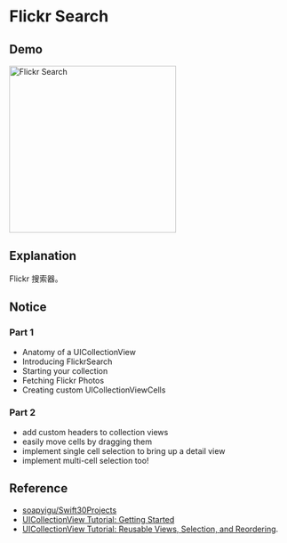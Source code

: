 # Flickr Search

## Demo

<img src="http://7xs09x.com1.z0.glb.clouddn.com/018-demo.gif" alt="Flickr Search" width="300" />

## Explanation
Flickr 搜索器。

## Notice
### Part 1
- Anatomy of a UICollectionView
- Introducing FlickrSearch
- Starting your collection
- Fetching Flickr Photos
- Creating custom UICollectionViewCells

### Part 2
- add custom headers to collection views
- easily move cells by dragging them
- implement single cell selection to bring up a detail view
- implement multi-cell selection too!

## Reference
- [soapyigu/Swift30Projects](https://github.com/soapyigu/Swift30Projects)
- [UICollectionView Tutorial: Getting Started](https://www.raywenderlich.com/136159/uicollectionview-tutorial-getting-started)
- [UICollectionView Tutorial: Reusable Views, Selection, and Reordering](https://www.raywenderlich.com/136161/uicollectionview-tutorial-reusable-views-selection-reordering).
